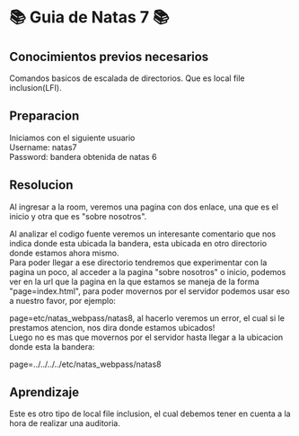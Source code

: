 # 📚 Guia de Natas 7 📚

## Conocimientos previos necesarios   
Comandos basicos de escalada de directorios.
Que es local file inclusion(LFI).

## Preparacion
Iniciamos con el siguiente usuario  
Username: natas7  
Password: bandera obtenida de natas 6

## Resolucion
Al ingresar a la room, veremos una pagina con dos enlace, una que es el inicio y otra que es "sobre nosotros".

Al analizar el codigo fuente veremos un interesante comentario que nos indica donde esta ubicada la bandera, esta ubicada en otro directorio donde estamos ahora mismo.  
Para poder llegar a ese directorio tendremos que experimentar con la pagina un poco, al acceder a la pagina "sobre nosotros" o inicio, podemos ver en la url que la pagina en la que estamos se maneja de la forma "page=index.html", para poder movernos por el servidor podemos usar eso a nuestro favor, por ejemplo:

page=etc/natas_webpass/natas8, al hacerlo veremos un error, el cual si le prestamos atencion, nos dira donde estamos ubicados!  
Luego no es mas que movernos por el servidor hasta llegar a la ubicacion donde esta la bandera:

page=../../../../etc/natas_webpass/natas8

## Aprendizaje
Este es otro tipo de local file inclusion, el cual debemos tener en cuenta a la hora de realizar una auditoria.
